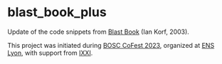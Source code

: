 # blast_book_plus

Update of the code snippets from [Blast Book](https://www.oreilly.com/library/view/blast/0596002998/) (Ian Korf, 2003).


This project was initiated during [BOSC CoFest 2023](https://www.open-bio.org/events/bosc-2023/obf-bosc-collaborationfest-2023/), organized at [ENS Lyon](https://www.ens-lyon.fr/evenement/recherche/cofest-bosc-2023-hackathon-bioinformatique), with support from [IXXI](https://www.ixxi.fr/accueil?set_language=en).
